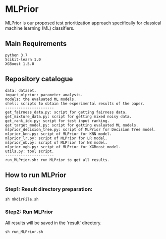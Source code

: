 # MLPrior
MLPrior is our proposed test prioritization approach specifically for classical machine learning (ML) classifiers.

## Main Requirements
    python 3.7
    Scikit-learn 1.0
    XGBoost 1.5.0

##  Repository catalogue
    data: dataset.
    impact_mlprior: parameter analysis.
    models: the evaluated ML models.
    shell: scripts to obtain the experimental results of the paper.
    ----------------------
    get_fairness_data.py: script for getting fairness data.
    get_mixture_data.py: script for getting mixed noisy data.
    get_rank_idx.py: script for test input ranking.
    get_target_model.py: script for getting evaluated ML models.
    mlprior_decision_tree.py: script of MLPrior for Decision Tree model.
    mlprior_knn.py: script of MLPrior for KNN model.
    mlprior_lr.py: script of MLPrior for LR model.
    mlprior_nb.py: script of MLPrior for NB model.
    mlprior_xgb.py: script of MLPrior for XGBoost model.
    utils.py: tool script.
    ----------------------
    run_MLPrior.sh: run MLPrior to get all results.

## How to run MLPrior
### Step1: Result directory preparation:  
```sh mkdirFile.sh```

### Step2: Run MLPrior
All results will be saved in the 'result' directory.
```
sh run_MLPrior.sh
```
